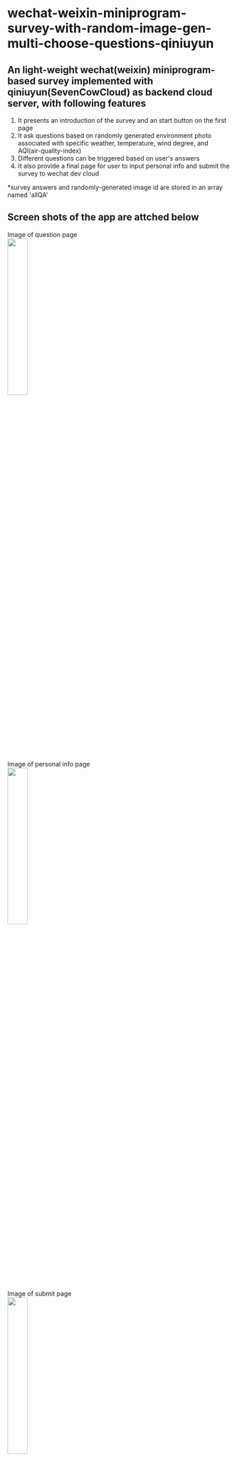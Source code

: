 # wechat-weixin-miniprogram-survey-with-random-image-gen-multi-choose-questions-qiniuyun
## An light-weight wechat(weixin) miniprogram-based survey implemented with qiniuyun(SevenCowCloud) as backend cloud server, with following features
1. It presents an introduction of the survey and an start button on the first page
2. It ask questions based on randomly generated environment photo associated with specific weather, temperature, wind degree, and AQI(air-quality-index)
3. Different questions can be triggered based on user's answers
4. It also provide a final page for user to input personal info and submit the survey to wechat dev cloud

*survey answers and randomly-generated image id are stored in an array named 'allQA'

## Screen shots of the app are attched below
Image of question page</br>
<img src="./screenshots/question_page.png" height="30%"></br>
Image of personal info page</br>
<img src="./screenshots/personal_info_page.png" height="30%"></br>
Image of submit page</br>
<img src="./screenshots/submit_page.png" height="30%"></br>
Image of thankyou page</br>
<img src="./screenshots/thankyou_page.png" height="30%"></br>
